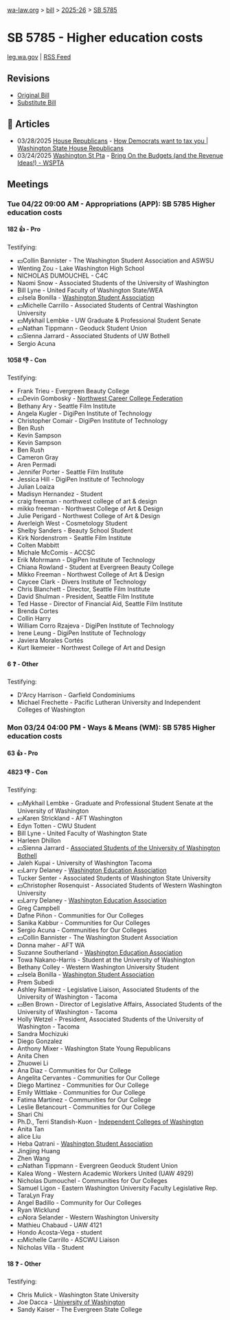 [wa-law.org](/) > [bill](/bill/) > [2025-26](/bill/2025-26/) > [SB 5785](/bill/2025-26/sb/5785/)

# SB 5785 - Higher education costs
[leg.wa.gov](https://app.leg.wa.gov/billsummary?BillNumber=5785&Year=2025&Initiative=false) | [RSS Feed](./rss.xml)

## Revisions
* [Original Bill](1/)
* [Substitute Bill](S/)

## 📰 Articles
* 03/28/2025 [House Republicans](/org/house_republicans/) - [How Democrats want to tax you | Washington State House Republicans](http://houserepublicans.wa.gov/how-democrats-want-to-tax-you/#:~:text=Senate%20Bill%205785)
* 03/24/2025 [Washington St Pta](/org/washington_st_pta/) - [Bring On the Budgets (and the Revenue Ideas!) - WSPTA](https://www.wastatepta.org/bring-on-the-budgets-and-the-revenue-ideas/#:~:text=SB%205785)

## Meetings
### Tue 04/22 09:00 AM - Appropriations (APP): SB 5785 Higher education costs
#### 182 👍 - Pro
Testifying:
* 💵Collin Bannister - The Washington Student Association and ASWSU
* Wenting Zou - Lake Washington High School
* NICHOLAS DUMOUCHEL - C4C
* Naomi Snow - Associated Students of the University of Washington
* Bill Lyne - United Faculty of Washington State/WEA
* 💵Isela Bonilla - [Washington Student Association](/org/washington_student_association/)
* 💵Michelle Carrillo - Associated Students of Central Washington University
* 💵Mykhail Lembke - UW Graduate & Professional Student Senate
* 💵Nathan Tippmann - Geoduck Student Union
* 💵Sienna Jarrard - Associated Students of UW Bothell
* Sergio Acuna

#### 1058 👎 - Con
Testifying:
* Frank Trieu - Evergreen Beauty College
* 💵Devin Gombosky - [Northwest Career College Federation](/org/northwest_career_college_federation/)
* Bethany Ary - Seattle Film Institute
* Angela Kugler - DigiPen Institute of Technology
* Christopher Comair - DigiPen Institute of Technology
* Ben Rush
* Kevin Sampson
* Kevin Sampson
* Ben Rush
* Cameron Gray
* Aren Permadi
* Jennifer Porter - Seattle Film Institute
* Jessica Hill - DigiPen Institute of Technology
* Julian Loaiza
* Madisyn Hernandez - Student
* craig freeman - northwest college of art & design
* mikko freeman - Northwest College of Art & Design
* Julie Perigard - Northwest College of Art & Design
* Averleigh West - Cosmetology Student
* Shelby Sanders - Beauty School Student
* Kirk Nordenstrom - Seattle Film Institute
* Colten Mabbitt
* Michale McComis - ACCSC
* Erik Mohrmann - DigiPen Institute of Technology
* Chiana Rowland - Student at Evergreen Beauty College
* Mikko Freeman - Northwest College of Art & Design
* Caycee Clark - Divers Institute of Technology
* Chris Blanchett - Director, Seattle Film Institute
* David Shulman - President, Seattle Film Institute
* Ted Hasse - Director of Financial Aid, Seattle Film Institute
* Brenda Cortes
* Collin Harry
* William Corro Rzajeva - DigiPen Institute of Technology
* Irene Leung - DigiPen Institute of Technology
* Javiera Morales Cortés
* Kurt Ikemeier - Northwest College of Art and Design

#### 6 ❓ - Other
Testifying:
* D'Arcy Harrison - Garfield Condominiums
* Michael Frechette - Pacific Lutheran University and Independent Colleges of Washington

### Mon 03/24 04:00 PM - Ways & Means (WM): SB 5785 Higher education costs
#### 63 👍 - Pro

#### 4823 👎 - Con
Testifying:
* 💵Mykhail Lembke - Graduate and Professional Student Senate at the University of Washington
* 💵Karen Strickland - AFT Washington
* Edyn Totten - CWU Student
* Bill Lyne - United Faculty of Washington State
* Harleen Dhillon
* 💵Sienna Jarrard - [Associated Students of the University of Washington Bothell](/org/associated_students_of_the_university_of_washington_bothell/)
* Jaleh Kupai - University of Washington Tacoma
* 💵Larry Delaney - [Washington Education Association](/org/washington_education_association/)
* Tucker Senter - Associated Students of Washington State University
* 💵Christopher Rosenquist - Associated Students of Western Washington University
* 💵Larry Delaney - [Washington Education Association](/org/washington_education_association/)
* Greg Campbell
* Dafne Piñon - Communities for Our Colleges
* Sanika Kabbur - Communities for Our Colleges
* Sergio Acuna - Communities for Our Colleges
* 💵Collin Bannister - The Washington Student Association
* Donna maher - AFT WA
* Suzanne Southerland - [Washington Education Association](/org/washington_education_association/)
* Towa Nakano-Harris - Student at the University of Washington
* Bethany Colley - Western Washington University Student
* 💵Isela Bonilla - [Washington Student Association](/org/washington_student_association/)
* Prem Subedi
* Ashley Ramirez - Legislative Liaison, Associated Students of the University of Washington - Tacoma
* 💵Ben Brown - Director of Legislative Affairs, Associated Students of the University of Washington - Tacoma
* Holly Wetzel - President, Associated Students of the University of Washington - Tacoma
* Sandra Mochizuki
* Diego Gonzalez
* Anthony Mixer - Washington State Young Republicans
* Anita Chen
* Zhuowei Li
* Ana Diaz - Communities for Our College
* Angelita Cervantes - Communities for Our College
* Diego Martinez - Communities for Our College
* Emily Wittlake - Communities for Our College
* Fatima Martinez - Communities for Our College
* Leslie Betancourt - Communities for Our College
* Shari Chi
* Ph.D., Terri Standish-Kuon - [Independent Colleges of Washington](/org/independent_colleges_of_washington/)
* Anita Tan
* alice Liu
* Heba Qatrani - [Washington Student Association](/org/washington_student_association/)
* Jingjing Huang
* Zhen Wang
* 💵Nathan Tippmann - Evergreen Geoduck Student Union
* Kalea Wong - Western Academic Workers United (UAW 4929)
* Nicholas Dumouchel - Communities for Our Colleges
* Samuel Ligon - Eastern Washington University Faculty Legislative Rep.
* TaraLyn Fray
* Angel Badillo - Community for Our Colleges
* Ryan Wicklund
* 💵Nora Selander - Western Washington University
* Mathieu Chabaud - UAW 4121
* Hondo Acosta-Vega - student
* 💵Michelle Carrillo - ASCWU Liaison
* Nicholas Villa - Student

#### 18 ❓ - Other
Testifying:
* Chris Mulick - Washington State University
* Joe Dacca - [University of Washington](/org/university_of_washington/)
* Sandy Kaiser - The Evergreen State College
